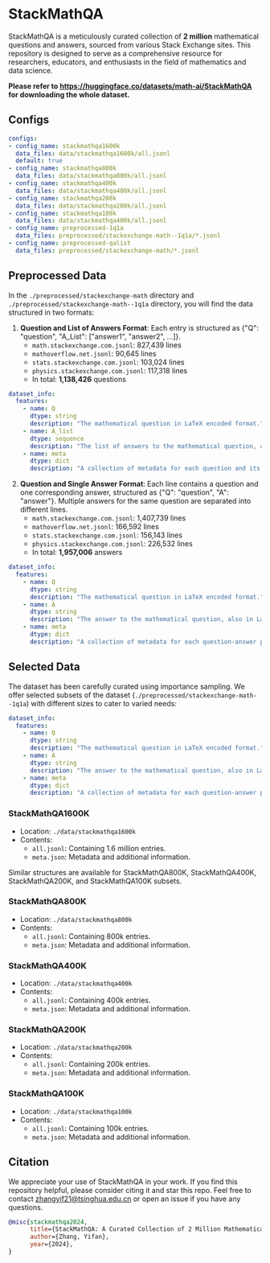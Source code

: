 # StackMathQA
StackMathQA is a meticulously curated collection of **2 million** mathematical questions and answers, sourced from various Stack Exchange sites. This repository is designed to serve as a comprehensive resource for researchers, educators, and enthusiasts in the field of mathematics and data science.

**Please refer to https://huggingface.co/datasets/math-ai/StackMathQA for downloading the whole dataset.**

## Configs

```YAML
configs:
- config_name: stackmathqa1600k
  data_files: data/stackmathqa1600k/all.jsonl
  default: true
- config_name: stackmathqa800k
  data_files: data/stackmathqa800k/all.jsonl
- config_name: stackmathqa400k
  data_files: data/stackmathqa400k/all.jsonl
- config_name: stackmathqa200k
  data_files: data/stackmathqa200k/all.jsonl
- config_name: stackmathqa100k
  data_files: data/stackmathqa400k/all.jsonl
- config_name: preprocessed-1q1a
  data_files: preprocessed/stackexchange-math--1q1a/*.jsonl
- config_name: preprocessed-qalist
  data_files: preprocessed/stackexchange-math/*.jsonl
```

## Preprocessed Data
In the `./preprocessed/stackexchange-math` directory and `./preprocessed/stackexchange-math--1q1a` directory, you will find the data structured in two formats:

1. **Question and List of Answers Format**:
   Each entry is structured as {"Q": "question", "A_List": ["answer1", "answer2", ...]}.
   - `math.stackexchange.com.jsonl`: 827,439 lines
   - `mathoverflow.net.jsonl`: 90,645 lines
   - `stats.stackexchange.com.jsonl`: 103,024 lines
   - `physics.stackexchange.com.jsonl`: 117,318 lines
   - In total: **1,138,426** questions

```YAML
dataset_info:
  features:
    - name: Q
      dtype: string
      description: "The mathematical question in LaTeX encoded format."
    - name: A_list
      dtype: sequence
      description: "The list of answers to the mathematical question, also in LaTeX encoded."
    - name: meta
      dtype: dict
      description: "A collection of metadata for each question and its corresponding answer list."
```

2. **Question and Single Answer Format**:
   Each line contains a question and one corresponding answer, structured as {"Q": "question", "A": "answer"}. Multiple answers for the same question are separated into different lines.
   - `math.stackexchange.com.jsonl`: 1,407,739 lines
   - `mathoverflow.net.jsonl`: 166,592 lines
   - `stats.stackexchange.com.jsonl`: 156,143 lines
   - `physics.stackexchange.com.jsonl`: 226,532 lines
   - In total: **1,957,006** answers
  
```YAML
dataset_info:
  features:
    - name: Q
      dtype: string
      description: "The mathematical question in LaTeX encoded format."
    - name: A
      dtype: string
      description: "The answer to the mathematical question, also in LaTeX encoded."
    - name: meta
      dtype: dict
      description: "A collection of metadata for each question-answer pair."
```
  
## Selected Data
The dataset has been carefully curated using importance sampling. We offer selected subsets of the dataset (`./preprocessed/stackexchange-math--1q1a`) with different sizes to cater to varied needs:

```YAML
dataset_info:
  features:
    - name: Q
      dtype: string
      description: "The mathematical question in LaTeX encoded format."
    - name: A
      dtype: string
      description: "The answer to the mathematical question, also in LaTeX encoded."
    - name: meta
      dtype: dict
      description: "A collection of metadata for each question-answer pair."
```

### StackMathQA1600K
- Location: `./data/stackmathqa1600k`
- Contents:
  - `all.jsonl`: Containing 1.6 million entries.
  - `meta.json`: Metadata and additional information.

Similar structures are available for StackMathQA800K, StackMathQA400K, StackMathQA200K, and StackMathQA100K subsets.

### StackMathQA800K
- Location: `./data/stackmathqa800k`
- Contents:
  - `all.jsonl`: Containing 800k entries.
  - `meta.json`: Metadata and additional information.


### StackMathQA400K

- Location: `./data/stackmathqa400k`
- Contents:
  - `all.jsonl`: Containing 400k entries.
  - `meta.json`: Metadata and additional information.
 
### StackMathQA200K

- Location: `./data/stackmathqa200k`
- Contents:
  - `all.jsonl`: Containing 200k entries.
  - `meta.json`: Metadata and additional information.

### StackMathQA100K

- Location: `./data/stackmathqa100k`
- Contents:
  - `all.jsonl`: Containing 100k entries.
  - `meta.json`: Metadata and additional information.

## Citation
We appreciate your use of StackMathQA in your work. If you find this repository helpful, please consider citing it and star this repo. Feel free to contact zhangyif21@tsinghua.edu.cn or open an issue if you have any questions.

```bibtex
@misc{stackmathqa2024,
      title={StackMathQA: A Curated Collection of 2 Million Mathematical Questions and Answers Sourced from Stack Exchange}, 
      author={Zhang, Yifan},
      year={2024},
}
```
